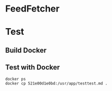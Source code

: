 # FeedFetcher

# Test
## Build Docker

## Test with Docker

```dos
docker ps
docker cp 521e00d1e0bd:/usr/app/testtest.md .
```
